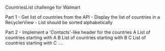 CountriesList challenge for Walmart

Part 1
    - Get list of countries from the API
    - Display the list of countries in a RecyclerView
    - List should be sorted alphabetically 

Part 2
    - Implement a 'Contacts'-like header for the countries
        A
        List of countries starting with A
        B
        List of countries starting with B
        C
        List of countries starting with C
        ....